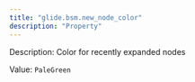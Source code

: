 ```yaml
---
title: "glide.bsm.new_node_color"
description: "Property"
---
```


Description: Color for recently expanded nodes

Value: `PaleGreen`